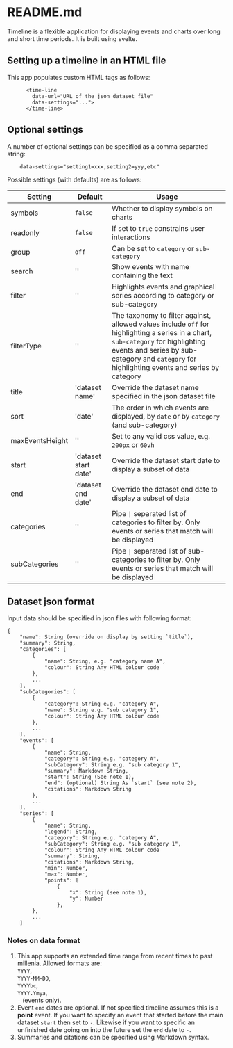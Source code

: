 # README.md

Timeline is a flexible application for displaying events and charts over long and short time periods. It is built using svelte.


## Setting up a timeline in an HTML file 

This app populates custom HTML tags as follows:

```
      <time-line 
        data-url="URL of the json dataset file" 
        data-settings="...">
      </time-line>
```

## Optional settings

A number of optional settings can be specified as a comma separated string:

```
    data-settings="setting1=xxx,setting2=yyy,etc"
```

Possible settings (with defaults) are as follows:

| Setting | Default | Usage |
|---------|---------|-------|
| symbols | `false` | Whether to display symbols on charts |
| readonly | `false` | If set to `true` constrains user interactions |
| group | `off` | Can be set to `category` or `sub-category` |
| search | '' | Show events with name containing the text |
| filter | '' | Highlights events and graphical series according to category or sub-category |
| filterType | '' | The taxonomy to filter against, allowed values include `off` for highlighting a series in a chart, `sub-category` for highlighting events and series by sub-category and `category` for highlighting events and series by category |
| title | 'dataset name' | Override the dataset name specified in the json dataset file |
| sort | 'date' | The order in which events are displayed, by `date` or by `category` (and sub-category) |
| maxEventsHeight | '' | Set to any valid css value, e.g. `200px` or `60vh` |
| start | 'dataset start date' | Override the dataset start date to display a subset of data |
| end | 'dataset end date' | Override the dataset end date to display a subset of data |
| categories | '' | Pipe  `\|` separated list of categories to filter by. Only events or series that match will be displayed |
| subCategories | '' | Pipe `\|` separated list of sub-categories to filter by. Only events or series that match will be displayed |



## Dataset json format

Input data should be specified in json files with following format:


```
{
    "name": String (override on display by setting `title`),
    "summary": String,
    "categories": [
        {
            "name": String, e.g. "category name A",
            "colour": String Any HTML colour code
        },
        ...
    ],
    "subCategories": [
        {
            "category": String e.g. "category A",
            "name": String e.g. "sub category 1",
            "colour": String Any HTML colour code
        },
        ...
    ],
    "events": [
        {
            "name": String,
            "category": String e.g. "category A",
            "subCategory": String e.g. "sub category 1",
            "summary": Markdown String,
            "start": String (See note 1),
            "end": (optional) String As `start` (see note 2),
            "citations": Markdown String
        },
        ...
    ],
    "series": [
        {
            "name": String,
            "legend": String,
            "category": String e.g. "category A",
            "subCategory": String e.g. "sub category 1",
            "colour": String Any HTML colour code
            "summary": String,
            "citations": Markdown String,
            "min": Number,
            "max": Number,
            "points": [
                {
                    "x": String (see note 1),
                    "y": Number
                },
        },
        ...
    ]

```

### Notes on data format

1. This app supports an extended time range from recent times to past millenia. Allowed formats are: <br/>`YYYY`, <br/>`YYYY-MM-DD`, <br/>`YYYYbc`, <br/>`YYYY.Ymya`, <br/>`-` (events only).
2. Event `end` dates are optional. If not specified timeline assumes this is a <strong>point</strong> event. If you want to specify an event that started before the main dataset `start` then set to `-`. Likewise if you want to specific an unfinished date going on into the future set the `end` date to `-`.
3. Summaries and citations can be specified using Markdown syntax.

